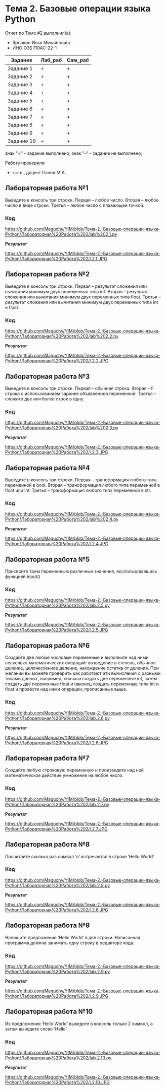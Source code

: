 # Тема 2. Базовые операции языка Python
Отчет по Теме #2 выполнил(а):
- Ярочкин Илья Михайлович 
- ИНО ОЗБ ПОАС-22-1

| Задание | Лаб_раб | Сам_раб |
| ------ | ------ | ------ |
| Задание 1 | + | + |
| Задание 2 | + | + |
| Задание 3 |+ | + |
| Задание 4 | + | + |
| Задание 5 | + |+ |
| Задание 6 | + | + |
| Задание 7 | + | + |
| Задание 8 | + | + |
| Задание 9 | + | + |
| Задание 10 | + | + |

знак "+" - задание выполнено; знак "-" - задание не выполнено;

Работу проверили:
- к.э.н., доцент Панов М.А.

## Лабораторная работа №1
Выведите в консоль три строки. Первая – любое число. Вторая – любое число в виде строки. Третья – любое число с плавающей точкой.
### Код
https://github.com/Maguchy/YIM/blob/Тема-2.-Базовые-операции-языка-Python/Лабораторная%20Работа%202/lab%202.1.py

**Результат**

https://github.com/Maguchy/YIM/blob/Тема-2.-Базовые-операции-языка-Python/Лабораторная%20Работа%202/l.2.1.JPG

## Лабораторная работа №2
Выведите в консоль три строки. Первая – результат сложения или вычитания минимум двух переменных типа int. Вторая – результат сложения или вычитания минимум двух переменных типа float. Третья – результат сложения или вычитания минимум двух переменных типа int и float.
### Код
https://github.com/Maguchy/YIM/blob/Тема-2.-Базовые-операции-языка-Python/Лабораторная%20Работа%202/lab%202.2.py

**Результат**

https://github.com/Maguchy/YIM/blob/Тема-2.-Базовые-операции-языка-Python/Лабораторная%20Работа%202/l.2.2.JPG

## Лабораторная работа №3
Выведите в консоль три строки. Первая – обычная строка. Вторая – F строка с использованием заранее объявленной переменной. Третья – сложите две или более строк в одну.
### Код
https://github.com/Maguchy/YIM/blob/Тема-2.-Базовые-операции-языка-Python/Лабораторная%20Работа%202/lab%202.3.py

**Результат**

https://github.com/Maguchy/YIM/blob/Тема-2.-Базовые-операции-языка-Python/Лабораторная%20Работа%202/l.2.3.JPG


## Лабораторная работа №4
Выведите в консоль три строки. Первая – трансформация любого типа переменной в bool. Вторая – трансформация любого типа переменной в float или int. Третья – трансформация любого типа переменной в str.
### Код
https://github.com/Maguchy/YIM/blob/Тема-2.-Базовые-операции-языка-Python/Лабораторная%20Работа%202/lab%202.4.py

**Результат**

https://github.com/Maguchy/YIM/blob/Тема-2.-Базовые-операции-языка-Python/Лабораторная%20Работа%202/l.2.4.JPG

## Лабораторная работа №5
Присвойте трем переменным различные значения, воспользовавшись функцией input()
### Код
https://github.com/Maguchy/YIM/blob/Тема-2.-Базовые-операции-языка-Python/Лабораторная%20Работа%202/lab.2.5.py

**Результат**

https://github.com/Maguchy/YIM/blob/Тема-2.-Базовые-операции-языка-Python/Лабораторная%20Работа%202/l.2.5.JPG

## Лабораторная работа №6
Создайте две любые числовые переменные и выполните над ними несколько математических операций: возведение в степень, обычное деление, целочисленное деление, нахождение остатка от деления. При желании вы можете проверить как работают эти вычисления с разными типами данных, например, сначала создать две переменные int, затем создать две переменные float и наконец создать переменные типа int и float и провести над ними операции, прописанные выше.
### Код
https://github.com/Maguchy/YIM/blob/Тема-2.-Базовые-операции-языка-Python/Лабораторная%20Работа%202/lab.2.6.py

**Результат**

https://github.com/Maguchy/YIM/blob/Тема-2.-Базовые-операции-языка-Python/Лабораторная%20Работа%202/l.2.6.JPG

## Лабораторная работа №7
Создайте любую строковую переменную и произведите над ней математическое действие умножение на любое число.
### Код
https://github.com/Maguchy/YIM/blob/Тема-2.-Базовые-операции-языка-Python/Лабораторная%20Работа%202/lab.2.7.py

**Результат**

https://github.com/Maguchy/YIM/blob/Тема-2.-Базовые-операции-языка-Python/Лабораторная%20Работа%202/l.2.7.JPG

## Лабораторная работа №8
Посчитайте сколько раз символ ‘o’ встречается в строке ‘Hello World’.
### Код
https://github.com/Maguchy/YIM/blob/Тема-2.-Базовые-операции-языка-Python/Лабораторная%20Работа%202/lab.2.8.py

**Результат**

https://github.com/Maguchy/YIM/blob/Тема-2.-Базовые-операции-языка-Python/Лабораторная%20Работа%202/l.2.8.JPG

## Лабораторная работа №9
Напишите предложение ‘Hello World’ в две строки. Написанная программа должна занимать одну строку в редакторе кода.
### Код
https://github.com/Maguchy/YIM/blob/Тема-2.-Базовые-операции-языка-Python/Лабораторная%20Работа%202/lab.2.9.py

**Результат**

https://github.com/Maguchy/YIM/blob/Тема-2.-Базовые-операции-языка-Python/Лабораторная%20Работа%202/l.2.9.JPG

## Лабораторная работа №10
Из предложения ‘Hello World’ выведите в консоль только 2 символ, а затем выведите слово ‘Hello’
### Код
https://github.com/Maguchy/YIM/blob/Тема-2.-Базовые-операции-языка-Python/Лабораторная%20Работа%202/lab.2.10.py

**Результат**

https://github.com/Maguchy/YIM/blob/Тема-2.-Базовые-операции-языка-Python/Лабораторная%20Работа%202/l.2.10.JPG

